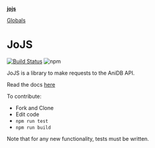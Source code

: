 **[jojs](README.md)**

[Globals](globals.md)

# JoJS

[![Build Status](https://img.shields.io/travis/com/ssd71/jojs?style=flat-square)](https://travis-ci.org/ssd71/jojs)
![npm](https://img.shields.io/npm/v/jojs?style=flat-square)

JoJS is a library to make requests to the AniDB API.

Read the docs [here](https://ssd71.github.io/jojs/)

To contribute:

- Fork and Clone
- Edit code
- `npm run test`
- `npm run build`

Note that for any new functionality, tests must be written.